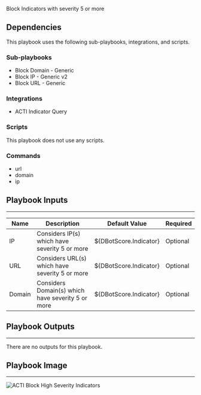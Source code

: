 Block Indicators with severity 5 or more

## Dependencies
This playbook uses the following sub-playbooks, integrations, and scripts.

### Sub-playbooks
* Block Domain - Generic
* Block IP - Generic v2
* Block URL - Generic

### Integrations
* ACTI Indicator Query

### Scripts
This playbook does not use any scripts.

### Commands
* url
* domain
* ip

## Playbook Inputs
---

| **Name** | **Description** | **Default Value** | **Required** |
| --- | --- | --- | --- |
| IP | Considers IP\(s\) which have severity 5 or more | ${DBotScore.Indicator} | Optional |
| URL | Considers URL\(s\) which have severity 5 or more | ${DBotScore.Indicator} | Optional |
| Domain | Considers Domain\(s\) which have severity 5 or more | ${DBotScore.Indicator} | Optional |

## Playbook Outputs
---
There are no outputs for this playbook.

## Playbook Image
---
![ACTI Block High Severity Indicators](https://user-images.githubusercontent.com/40510780/161066854-5d791c5f-661d-41e0-bdec-163f61a4a615.png)
